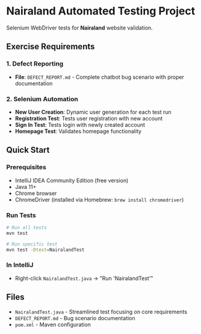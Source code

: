 # Nairaland Automated Testing Project

Selenium WebDriver tests for **Nairaland** website validation.

##  Exercise Requirements

### 1. Defect Reporting
- **File**: `DEFECT_REPORT.md` - Complete chatbot bug scenario with proper documentation

### 2. Selenium Automation
- **New User Creation**:  Dynamic user generation for each test run
- **Registration Test**: Tests user registration with new account
- **Sign In Test**: Tests login with newly created account
- **Homepage Test**: Validates homepage functionality

## Quick Start

### Prerequisites
- IntelliJ IDEA Community Edition (free version)
- Java 11+
- Chrome browser
- ChromeDriver (installed via Homebrew: `brew install chromedriver`)

### Run Tests
```bash
# Run all tests
mvn test

# Run specific test
mvn test -Dtest=NairalandTest
```

### In IntelliJ
- Right-click `NairalandTest.java` → "Run 'NairalandTest'"

## Files
- `NairalandTest.java` - Streamlined test focusing on core requirements
- `DEFECT_REPORT.md` - Bug scenario documentation
- `pom.xml` - Maven configuration
